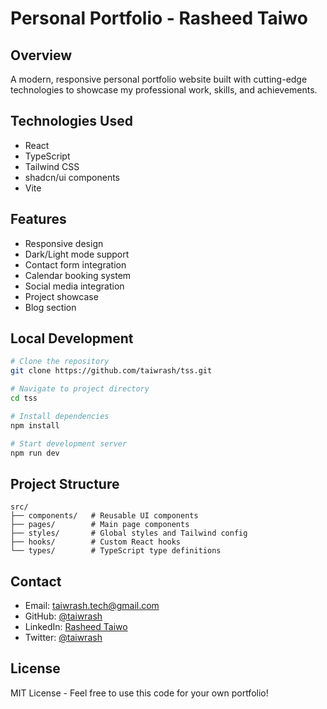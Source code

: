 # Personal Portfolio - Rasheed Taiwo

## Overview
A modern, responsive personal portfolio website built with cutting-edge technologies to showcase my professional work, skills, and achievements.

## Technologies Used
- React
- TypeScript
- Tailwind CSS
- shadcn/ui components
- Vite

## Features
- Responsive design
- Dark/Light mode support
- Contact form integration
- Calendar booking system
- Social media integration
- Project showcase
- Blog section

## Local Development

```bash
# Clone the repository
git clone https://github.com/taiwrash/tss.git

# Navigate to project directory
cd tss

# Install dependencies
npm install

# Start development server
npm run dev
```

## Project Structure
```
src/
├── components/   # Reusable UI components
├── pages/        # Main page components
├── styles/       # Global styles and Tailwind config
├── hooks/        # Custom React hooks
└── types/        # TypeScript type definitions
```

## Contact
- Email: taiwrash.tech@gmail.com
- GitHub: [@taiwrash](https://github.com/taiwrash)
- LinkedIn: [Rasheed Taiwo](https://linkedin.com/in/rasheedtaiwo)
- Twitter: [@taiwrash](https://twitter.com/taiwrash)

## License
MIT License - Feel free to use this code for your own portfolio!
